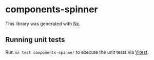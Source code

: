 # components-spinner

This library was generated with [Nx](https://nx.dev).

## Running unit tests

Run `nx test components-spinner` to execute the unit tests via [Vitest](https://vitest.dev/).
